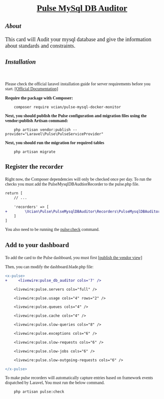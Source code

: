 <link rel="stylesheet" href="https://cdnjs.cloudflare.com/ajax/libs/font-awesome/5.15.3/css/all.min.css">
<link rel="stylesheet" type="text/css" href="https://cdn.example.com/font/font.css">


<h1 align="center" style="font-family: 'CustomFont';"><u>Pulse MySql DB Auditor</u></h1>

## <p style="font-family: 'CustomFont';">_About_</p>


<p style="font-family: 'CustomFont'; font-size: 18px">This card will Audit your mysql database and give the information about standards and constraints.</p>


## <p style="font-family: 'CustomFont';"><i class="fas fa-cog"></i> _Installation_</p>
<br>
<p style="font-family: 'CustomFont';"> Please check the official laravel installation guide for server requirements before you start. <a href="https://laravel.com/docs/10.x/pulse">[Official Documentation]</a></p>

<p style="font-family: 'CustomFont';"><b>Require the package with Composer:</b></p>

```shell
    composer require vcian/pulse-mysql-docker-monitor
```
    
<p style="font-family: 'CustomFont';"><b>Next, you should publish the Pulse configuration and migration files using the vendor:publish Artisan command:</b></p>

```shell
    php artisan vendor:publish --provider="Laravel\Pulse\PulseServiceProvider"
```

<p style="font-family: 'CustomFont';"><b>Next, you should run the migration for required tables</b></p>

```shell
    php artisan migrate
```

## <p style="font-family: 'CustomFont';">Register the recorder</p>

<p style="font-family: 'CustomFont';">Right now, the Composer dependencies will only be checked once per day. To run the checks you must add the PulseMysqlDBAudtiorRecorder to the pulse.php file.</p>


```diff
return [
    // ...
    
    'recorders' => [
+        \Vcian\Pulse\PulseMysqlDBAuditor\Recorders\PulseMysqlDBAuditorRecorder::class => [],
    ]
]
```

<p style="font-family: 'CustomFont';"> You also need to be running the <a href="https://laravel.com/docs/10.x/pulse#dashboard-cards">pulse:check</a> command.</p>

## <p style="font-family: 'CustomFont';">Add to your dashboard</p>

<p style="font-family: 'CustomFont';">To add the card to the Pulse dashboard, you must first <a href="https://laravel.com/docs/10.x/pulse#dashboard-customization"> [publish the vendor view] </a></p>

<p style="font-family: 'CustomFont';">Then, you can modify the dashboard.blade.php file: </p>

```diff
<x-pulse>
+     <livewire:pulse_db_auditor cols='7' />

    <livewire:pulse.servers cols="full" />

    <livewire:pulse.usage cols="4" rows="2" />

    <livewire:pulse.queues cols="4" />

    <livewire:pulse.cache cols="4" />

    <livewire:pulse.slow-queries cols="8" />

    <livewire:pulse.exceptions cols="6" />

    <livewire:pulse.slow-requests cols="6" />

    <livewire:pulse.slow-jobs cols="6" />

    <livewire:pulse.slow-outgoing-requests cols="6" />

</x-pulse>
```

<p style="font-family: 'CustomFont';">To make pulse recorders will automatically capture entries based on framework events dispatched by Laravel, You must run the below command.</p>

```shell
    php artisan pulse:check
```
